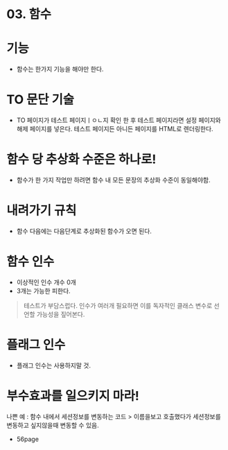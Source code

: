 # 03. 함수

# 기능
- 함수는 한가지 기능을 해야만 한다.

# TO 문단 기술
- TO 페이지가 테스트 페이지ㅣㅇㄴ지 확인 한 후 테스트 페이지라면 설정 페이지와 해제 페이지를 넣은다. 테스트 페이지든 아니든 페이지를 HTML로 렌더링한다.

# 함수 당 추상화 수준은 하나로!
- 함수가 한 가지 작업만 하려면 함수 내 모든 문장의 추상화 수준이 동일해야함.

# 내려가기 규칙
- 함수 다음에는 다음단계로 추상화된 함수가 오면 된다.

# 함수 인수
- 이상적인 인수 개수 0개
- 3개는 가능한 피한다.
> 테스트가 부담스럽다.
> 인수가 여러개 필요하면 이를 독자적인 클래스 변수로 선언할 가능성을 짚어본다.

# 플래그 인수
- 플래그 인수는 사용하지말 것. 

# 부수효과를 일으키지 마라!
나쁜 예 : 함수 내에서 세션정보를 변동하는 코드 > 이름을보고 호출했다가 세션정보를 변동하고 싶지않을때 변동할 수 있음.

- 56page
